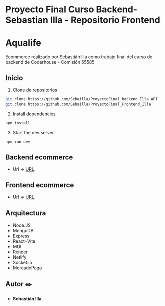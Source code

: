 # Proyecto Final Curso Backend- Sebastian Illa - Repositorio Frontend

# Aqualife
Ecommerce realizado por Sebastián Illa como trabajo final del curso de backend de Coderhouse - Comisión 55585

## Inicio

1. Clone de repositorios
``` bash
git clone https://github.com/Sebailla/ProyectoFinal_backend_Illa_API
git clone https://github.com/Sebailla/ProyectoFinal_Frontend_Illa
```

2. Install dependencies
``` bash
npm install
```

3. Start the dev server
``` bash
npm run dev
```

## Backend ecommerce 
* Url => [URL](https://ecommerce-api-gf5s.onrender.com).

## Frontend ecommerce 
* Url => [URL](https://6612aa404a79d1be04487add--ecommerce-coderhouse-backend.netlify.app/).

## Arquitectura

* Node.JS
* MongoDB
* Express
* React+Vite
* MUI
* Render
* Netlify
* Socket.io
* MercadoPago

## Autor ✒️
* **Sebastián Illa** 